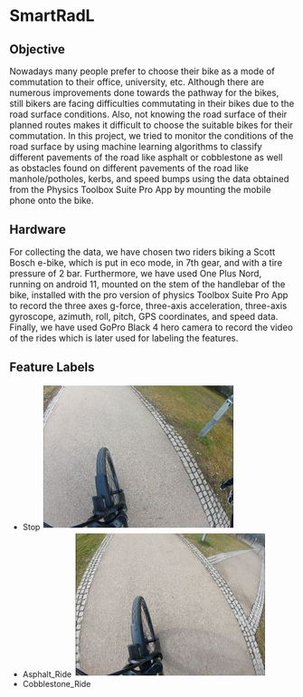 # SmartRadL

## Objective

<p style = "font-family: Times New Roman"> <p style="font-size:110%;"> Nowadays many people prefer to choose their bike as a mode of commutation to their office, university, etc. Although there are numerous improvements done towards the pathway for the bikes, still bikers are facing difficulties commutating in their bikes due to the road surface conditions. Also, not knowing the road surface of their planned routes makes it difficult to choose the suitable bikes for their commutation. In this project, we tried to monitor the conditions of the road surface by using machine learning algorithms to classify different pavements of the road like asphalt or cobblestone as well as obstacles found on different pavements of the road like manhole/potholes, kerbs, and speed bumps using the data obtained from the Physics Toolbox Suite Pro App by mounting the mobile phone onto the bike.</p> </p>

## Hardware
<p style = "font-family: Times New Roman"> <p style="font-size:110%;"> For collecting the data, we have chosen two riders biking a Scott Bosch e-bike, which is put in eco mode, in 7th gear, and with a tire pressure of 2 bar. Furthermore, we have used One Plus Nord, running on android 11, mounted on the stem of the handlebar of the bike, installed with the pro version of physics Toolbox Suite Pro App to record the three axes g-force, three-axis acceleration, three-axis gyroscope, azimuth, roll, pitch, GPS coordinates, and speed data. Finally, we have used GoPro Black 4 hero camera to record the video of the rides which is later used for labeling the features.</p> </p>

## Feature Labels
- Stop 
![Example Data Table](https://raw.githubusercontent.com/JohnPravin97/SmartRadL/main/Vaihingen_Dataset/Img/Stop.JPG)    
- Asphalt_Ride 
![Example Data Table](https://raw.githubusercontent.com/JohnPravin97/SmartRadL/main/Vaihingen_Dataset/Img/Asphalt_Ride.JPG)                           
- Cobblestone_Ride